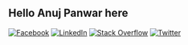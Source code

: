 
## Hello Anuj Panwar here
[![Facebook](https://img.shields.io/badge/Facebook-%231877F2.svg?logo=Facebook&logoColor=white)](https://facebook.com/spanwar.spanwar.5) [![LinkedIn](https://img.shields.io/badge/LinkedIn-%230077B5.svg?logo=linkedin&logoColor=white)](https://linkedin.com/in/anuj-panwar-a1390a229) [![Stack Overflow](https://img.shields.io/badge/-Stackoverflow-FE7A16?logo=stack-overflow&logoColor=white)](https://stackoverflow.com/users/17752587) [![Twitter](https://img.shields.io/badge/Twitter-%231DA1F2.svg?logo=Twitter&logoColor=white)](https://twitter.com/anujpanwar7911) 
<!-- 
# 💻 Tech Stack:
![Java](https://img.shields.io/badge/java-%23ED8B00.svg?style=for-the-badge&logo=java&logoColor=white) ![JavaScript](https://img.shields.io/badge/javascript-%23323330.svg?style=for-the-badge&logo=javascript&logoColor=%23F7DF1E) ![AWS](https://img.shields.io/badge/AWS-%23FF9900.svg?style=for-the-badge&logo=amazon-aws&logoColor=white) ![Next JS](https://img.shields.io/badge/Next-black?style=for-the-badge&logo=next.js&logoColor=white) ![NodeJS](https://img.shields.io/badge/node.js-6DA55F?style=for-the-badge&logo=node.js&logoColor=white) ![NPM](https://img.shields.io/badge/NPM-%23000000.svg?style=for-the-badge&logo=npm&logoColor=white) ![SASS](https://img.shields.io/badge/SASS-hotpink.svg?style=for-the-badge&logo=SASS&logoColor=white) ![React Router](https://img.shields.io/badge/React_Router-CA4245?style=for-the-badge&logo=react-router&logoColor=white) ![Redux](https://img.shields.io/badge/redux-%23593d88.svg?style=for-the-badge&logo=redux&logoColor=white) ![React](https://img.shields.io/badge/react-%2320232a.svg?style=for-the-badge&logo=react&logoColor=%2361DAFB) ![Postman](https://img.shields.io/badge/Postman-FF6C37?style=for-the-badge&logo=postman&logoColor=white)
# 📊 GitHub Stats:
![](https://github-readme-stats.vercel.app/api?username=anujpanwar01&theme=dark&hide_border=false&include_all_commits=false&count_private=false)<br/>
![](https://github-readme-streak-stats.herokuapp.com/?user=anujpanwar01&theme=dark&hide_border=false)<br/>
![](https://github-readme-stats.vercel.app/api/top-langs/?username=anujpanwar01&theme=dark&hide_border=false&include_all_commits=false&count_private=false&layout=compact)

---
[![](https://visitcount.itsvg.in/api?id=anujpanwar01&icon=0&color=0)](https://visitcount.itsvg.in)
 -->
<!-- Proudly created with GPRM ( https://gprm.itsvg.in ) -->
